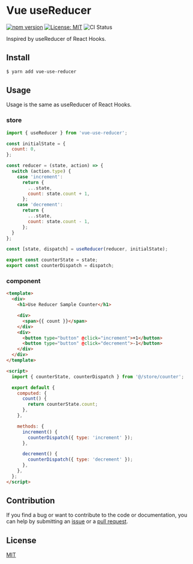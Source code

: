 # Vue useReducer

[![npm version](https://badge.fury.io/js/vue-use-reducer.svg)](https://badge.fury.io/js/vue-use-reducer)
[![License: MIT](https://img.shields.io/badge/License-MIT-green.svg)](https://opensource.org/licenses/MIT)
![CI Status](https://github.com/mya-ake/vue-use-reducer/workflows/Main%20Workflow/badge.svg)

Inspired by useReducer of React Hooks.

## Install

```bash
$ yarn add vue-use-reducer
```

## Usage

Usage is the same as useReducer of React Hooks.

### store

```js
import { useReducer } from 'vue-use-reducer';

const initialState = {
  count: 0,
};

const reducer = (state, action) => {
  switch (action.type) {
    case 'increment':
      return {
        ...state,
        count: state.count + 1,
      };
    case 'decrement':
      return {
        ...state,
        count: state.count - 1,
      };
  }
};

const [state, dispatch] = useReducer(reducer, initialState);

export const counterState = state;
export const counterDispatch = dispatch;
```

### component

```html
<template>
  <div>
    <h1>Use Reducer Sample Counter</h1>

    <div>
      <span>{{ count }}</span>
    </div>
    <div>
      <button type="button" @click="increment">+1</button>
      <button type="button" @click="decrement">-1</button>
    </div>
  </div>
</template>

<script>
  import { counterState, counterDispatch } from '@/store/counter';

  export default {
    computed: {
      count() {
        return counterState.count;
      },
    },

    methods: {
      increment() {
        counterDispatch({ type: 'increment' });
      },

      decrement() {
        counterDispatch({ type: 'decrement' });
      },
    },
  };
</script>
```

## Contribution

If you find a bug or want to contribute to the code or documentation, you can help by submitting an [issue](https://github.com/mya-ake/vue-use-reducer/issues) or a [pull request](https://github.com/mya-ake/vue-use-reducer/pulls).

## License

[MIT](https://github.com/mya-ake/vue-use-reducer/blob/master/LICENSE)
